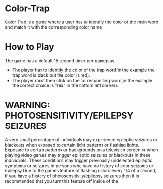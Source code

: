 # Color-Trap
Color Trap is a game where a user has to identify the color of the main word and match it with the corresponding color name.

# How to Play
The game has a default 15 second timer per gameplay.

- The player has to identify the color of the trap word(in the example the trap word is black but the color is red).
- The player must then click on the corresponding word(in the example the correct choice is "red" in the bottom left corner).

# WARNING: PHOTOSENSITIVITY/EPILEPSY SEIZURES
A very small percentage of individuals may experience epileptic seizures or blackouts when exposed to certain light patterns or flashing lights. Exposure to certain patterns or backgrounds on a television screen or when playing video games may trigger epileptic seizures or blackouts in these individuals. These conditions may trigger previously undetected epileptic symptoms or seizures in persons who have no history of prior seizures or epilepsy.Due to the games feature of flashing colors every 1/4 of a second, if you have a history of photosensitivity/epilepsy seizures then it is recommended that you turn this feature off inside of the 
